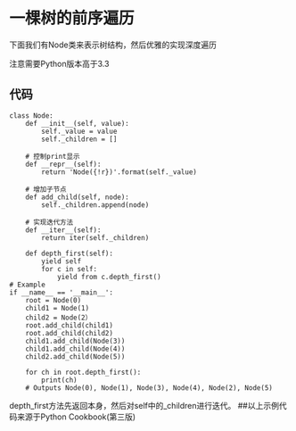 # 一棵树的前序遍历
 下面我们有Node类来表示树结构，然后优雅的实现深度遍历

 注意需要Python版本高于3.3
## 代码
    class Node:
        def __init__(self, value):
            self._value = value
            self._children = []
        
        # 控制print显示
        def __repr__(self):
            return 'Node({!r})'.format(self._value)

        # 增加子节点
        def add_child(self, node):
            self._children.append(node)

        # 实现迭代方法
        def __iter__(self):
            return iter(self._children)

        def depth_first(self):
            yield self
            for c in self:
                yield from c.depth_first()
    # Example
    if __name__ == '__main__':
        root = Node(0)
        child1 = Node(1)
        child2 = Node(2）
        root.add_child(child1)
        root.add_child(child2)
        child1.add_child(Node(3))
        child1.add_child(Node(4))
        child2.add_child(Node(5))

        for ch in root.depth_first():
            print(ch)
        # Outputs Node(0), Node(1), Node(3), Node(4), Node(2), Node(5)

depth_first方法先返回本身，然后对self中的_children进行迭代。
##以上示例代码来源于Python Cookbook(第三版)